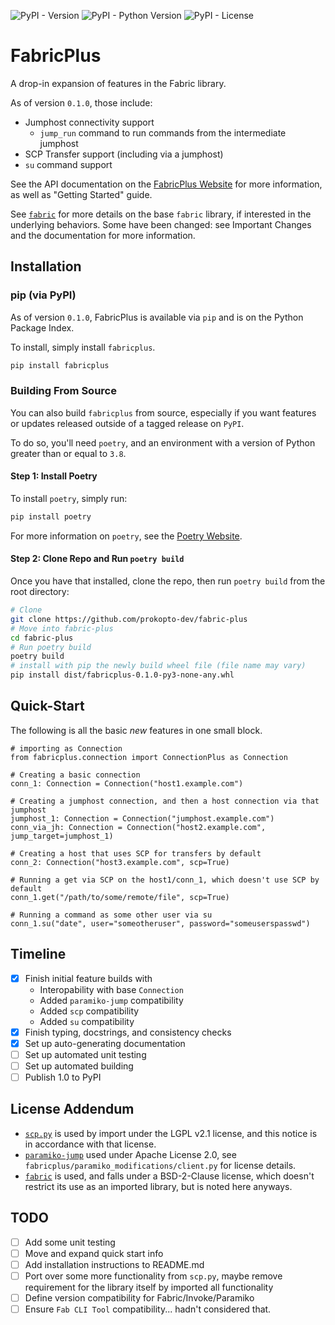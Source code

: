 ![PyPI - Version](https://img.shields.io/pypi/v/fabricplus)
![PyPI - Python Version](https://img.shields.io/pypi/pyversions/fabricplus)
![PyPI - License](https://img.shields.io/pypi/l/fabricplus)

# FabricPlus

A drop-in expansion of features in the Fabric library.

As of version `0.1.0`, those include:

- Jumphost connectivity support
  - `jump_run` command to run commands from the intermediate jumphost
- SCP Transfer support (including via a jumphost)
- `su` command support

See the API documentation on the [FabricPlus Website](https://fabricplus.prokopto.dev/) for more information, as well as "Getting Started" guide.

See [`fabric`](https://github.com/fabric/fabric) for more details on the base `fabric` library, if interested in the underlying behaviors. Some have been changed: see Important Changes and the documentation for more information.

## Installation

### pip (via PyPI)

As of version `0.1.0`, FabricPlus is available via `pip` and is on the Python Package Index.

To install, simply install `fabricplus`.

```bash
pip install fabricplus
```

### Building From Source

You can also build `fabricplus` from source, especially if you want features or updates released outside of a tagged release on `PyPI`.

To do so, you'll need `poetry`, and an environment with a version of Python greater than or equal to `3.8`.

#### Step 1: Install Poetry

To install `poetry`, simply run:

```bash
pip install poetry
```

For more information on `poetry`, see the [Poetry Website](https://python-poetry.org/).

#### Step 2: Clone Repo and Run `poetry build`

Once you have that installed, clone the repo, then run `poetry build` from the root directory:

```bash
# Clone
git clone https://github.com/prokopto-dev/fabric-plus
# Move into fabric-plus
cd fabric-plus
# Run poetry build
poetry build
# install with pip the newly build wheel file (file name may vary)
pip install dist/fabricplus-0.1.0-py3-none-any.whl
```

## Quick-Start

The following is all the basic *new* features in one small block.

```python3
# importing as Connection
from fabricplus.connection import ConnectionPlus as Connection

# Creating a basic connection
conn_1: Connection = Connection("host1.example.com")

# Creating a jumphost connection, and then a host connection via that jumphost
jumphost_1: Connection = Connection("jumphost.example.com")
conn_via_jh: Connection = Connection("host2.example.com", jump_target=jumphost_1)

# Creating a host that uses SCP for transfers by default
conn_2: Connection("host3.example.com", scp=True)

# Running a get via SCP on the host1/conn_1, which doesn't use SCP by default
conn_1.get("/path/to/some/remote/file", scp=True)

# Running a command as some other user via su
conn_1.su("date", user="someotheruser", password="someuserspasswd")
```

## Timeline


- [x] Finish initial feature builds with
  - Interopability with base `Connection`
  - Added `paramiko-jump` compatibility
  - Added `scp` compatibility
  - Added `su` compatibility
- [x] Finish typing, docstrings, and consistency checks
- [x] Set up auto-generating documentation
- [ ] Set up automated unit testing
- [ ] Set up automated building
- [ ] Publish 1.0 to PyPI

License Addendum
----------------
- [`scp.py`](https://github.com/jbardin/scp.py) is used by import under the LGPL v2.1 license, and this notice is in accordance with that license.
- [`paramiko-jump`](https://github.com/andrewschenck/paramiko-jump) used under Apache License 2.0, see `fabricplus/paramiko_modifications/client.py` for license details.
- [`fabric`](https://github.com/fabric/fabric) is used, and falls under a BSD-2-Clause license, which doesn't restrict its use as an imported library, but is noted here anyways.

TODO
----

- [ ] Add some unit testing
- [ ] Move and expand quick start info
- [ ] Add installation instructions to README.md
- [ ] Port over some more functionality from `scp.py`, maybe remove requirement for the library itself by imported all functionality
- [ ] Define version compatibility for Fabric/Invoke/Paramiko
- [ ] Ensure `Fab CLI Tool` compatibility... hadn't considered that.
